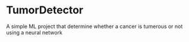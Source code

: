 # TumorDetector
A simple ML project that determine whether a cancer is tumerous or not using a neural network
